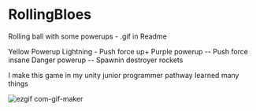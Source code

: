 # RollingBloes
Rolling ball with some powerups - .gif in Readme

Yellow Powerup Lightning - Push force up+
Purple powerup -- Push force insane
Danger powerup -- Spawnin destroyer rockets

I make this game in my unity junior programmer pathway learned many things

![ezgif com-gif-maker](https://user-images.githubusercontent.com/118080093/206286335-536ae3ae-1c49-4505-8f56-b72edb9fa24e.gif)
